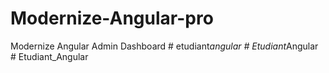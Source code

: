 # Modernize-Angular-pro
Modernize Angular Admin Dashboard
#   e t u d i a n t _ a n g u l a r  
 #   E t u d i a n t _ A n g u l a r  
 #   E t u d i a n t _ A n g u l a r  
 